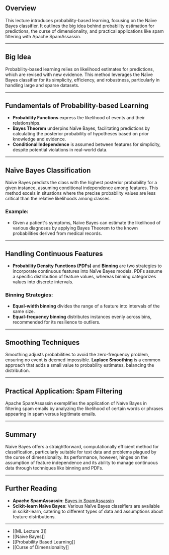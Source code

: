 ## Overview
This lecture introduces probability-based learning, focusing on the Naïve Bayes classifier. It outlines the big idea behind probability estimation for predictions, the curse of dimensionality, and practical applications like spam filtering with Apache SpamAssassin.

---

## Big Idea
Probability-based learning relies on likelihood estimates for predictions, which are revised with new evidence. This method leverages the Naïve Bayes classifier for its simplicity, efficiency, and robustness, particularly in handling large and sparse datasets.

---

## Fundamentals of Probability-based Learning
- **Probability Functions** express the likelihood of events and their relationships.
- **Bayes Theorem** underpins Naïve Bayes, facilitating predictions by calculating the posterior probability of hypotheses based on prior knowledge and evidence.
- **Conditional Independence** is assumed between features for simplicity, despite potential violations in real-world data.

---

## Naïve Bayes Classification
Naïve Bayes predicts the class with the highest posterior probability for a given instance, assuming conditional independence among features. This method excels in situations where the precise probability values are less critical than the relative likelihoods among classes.

### Example:
- Given a patient's symptoms, Naïve Bayes can estimate the likelihood of various diagnoses by applying Bayes Theorem to the known probabilities derived from medical records.

---

## Handling Continuous Features
- **Probability Density Functions (PDFs)** and **Binning** are two strategies to incorporate continuous features into Naïve Bayes models. PDFs assume a specific distribution of feature values, whereas binning categorizes values into discrete intervals.

### Binning Strategies:
- **Equal-width binning** divides the range of a feature into intervals of the same size.
- **Equal-frequency binning** distributes instances evenly across bins, recommended for its resilience to outliers.

---

## Smoothing Techniques
Smoothing adjusts probabilities to avoid the zero-frequency problem, ensuring no event is deemed impossible. **Laplace Smoothing** is a common approach that adds a small value to probability estimates, balancing the distribution.

---

## Practical Application: Spam Filtering
Apache SpamAssassin exemplifies the application of Naïve Bayes in filtering spam emails by analyzing the likelihood of certain words or phrases appearing in spam versus legitimate emails.

---

## Summary
Naïve Bayes offers a straightforward, computationally efficient method for classification, particularly suitable for text data and problems plagued by the curse of dimensionality. Its performance, however, hinges on the assumption of feature independence and its ability to manage continuous data through techniques like binning and PDFs.

---

## Further Reading
- **Apache SpamAssassin**: [Bayes in SpamAssassin](http://wiki.apache.org/spamassassin/BayesInSpamAssassin)
- **Scikit-learn Naïve Bayes**: Various Naïve Bayes classifiers are available in scikit-learn, catering to different types of data and assumptions about feature distributions.

---
* [[ML Lecture 3]]
* [[Naïve Bayes]]
* [[Probability Based Learning]]
* [[Curse of Dimensionality]]